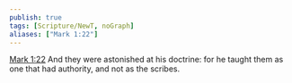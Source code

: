 ```yaml
---
publish: true
tags: [Scripture/NewT, noGraph]
aliases: ["Mark 1:22"]
---
```

[Mark 1:22](https://churchofjesuschrist.org/study/scriptures/nt/mark/1?lang=eng&id=p22#p22) And they were astonished at his doctrine: for he taught them as one that had authority, and not as the scribes.
